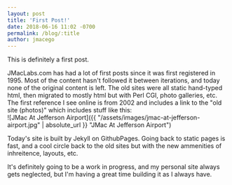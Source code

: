 ```yaml
---
layout: post
title: 'First Post!'
date: 2018-06-16 11:02 -0700
permalink: /blog/:title
author: jmacego
---
```

This is definitely a first post.

JMacLabs.com has had a lot of first posts since it was first registered in 1995. Most of the content hasn't followed it between iterations, and today none of the original content is left. The old sites were all static hand-typed html, then migrated to mostly html but with Perl CGI, photo galleries, etc. The first reference I see online is from 2002 and includes a link to the "old site (photos)" which includes stuff like this:  
![JMac At Jefferson Airport]({{ "/assets/images/jmac-at-jefferson-airport.jpg" | absolute_url }} "JMac At Jefferson Airport")

Today's site is built by Jekyll on GithubPages. Going back to static pages is fast, and a cool circle back to the old sites but with the new ammenities of inhreitence, layouts, etc.

It's definitely going to be a work in progress, and my personal site always gets neglected, but I'm having a great time building it as I always have.